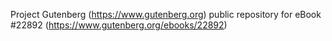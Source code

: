 Project Gutenberg (https://www.gutenberg.org) public repository for eBook #22892 (https://www.gutenberg.org/ebooks/22892)
